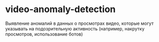 # video-anomaly-detection
Выявление аномалий в данных о просмотрах видео, которые могут указывать на подозрительную активность (например, накрутку просмотров, использование ботов)
